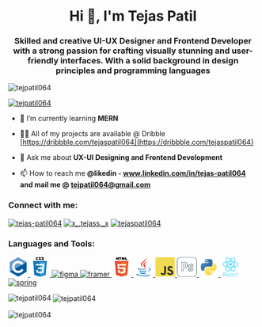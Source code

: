 <h1 align="center">Hi 👋, I'm Tejas Patil</h1>
<h3 align="center">Skilled and creative UI-UX Designer and Frontend Developer with a strong passion for crafting visually stunning and user-friendly interfaces. With a solid background in design principles and programming languages</h3>

<p align="left"> <img src="https://komarev.com/ghpvc/?username=tejpatil064&label=Profile%20views&color=0e75b6&style=flat" alt="tejpatil064" /> </p>

<p align="left"> <a href="https://github.com/ryo-ma/github-profile-trophy"><img src="https://github-profile-trophy.vercel.app/?username=tejpatil064" alt="tejpatil064" /></a> </p>

- 🌱 I’m currently learning **MERN**

- 👨‍💻 All of my projects are available @ Dribble [https://dribbble.com/tejaspatil064](https://dribbble.com/tejaspatil064)

- 💬 Ask me about **UX-UI Designing and Frontend Development**

- 📫 How to reach me **@likedin - www.linkedin.com/in/tejas-patil064 and mail me @ tejpatil064@gmail.com**

<h3 align="left">Connect with me:</h3>
<p align="left">
<a href="https://linkedin.com/in/tejas-patil064" target="blank"><img align="center" src="https://raw.githubusercontent.com/rahuldkjain/github-profile-readme-generator/master/src/images/icons/Social/linked-in-alt.svg" alt="tejas-patil064" height="30" width="40" /></a>
<a href="https://instagram.com/x_.tejass._x" target="blank"><img align="center" src="https://raw.githubusercontent.com/rahuldkjain/github-profile-readme-generator/master/src/images/icons/Social/instagram.svg" alt="x_.tejass._x" height="30" width="40" /></a>
<a href="https://dribbble.com/tejaspatil064" target="blank"><img align="center" src="https://raw.githubusercontent.com/rahuldkjain/github-profile-readme-generator/master/src/images/icons/Social/dribbble.svg" alt="tejaspatil064" height="30" width="40" /></a>
</p>

<h3 align="left">Languages and Tools:</h3>
<p align="left"> <a href="https://www.cprogramming.com/" target="_blank" rel="noreferrer"> <img src="https://raw.githubusercontent.com/devicons/devicon/master/icons/c/c-original.svg" alt="c" width="40" height="40"/> </a> <a href="https://www.w3schools.com/css/" target="_blank" rel="noreferrer"> <img src="https://raw.githubusercontent.com/devicons/devicon/master/icons/css3/css3-original-wordmark.svg" alt="css3" width="40" height="40"/> </a> <a href="https://www.figma.com/" target="_blank" rel="noreferrer"> <img src="https://www.vectorlogo.zone/logos/figma/figma-icon.svg" alt="figma" width="40" height="40"/> </a> <a href="https://www.framer.com/" target="_blank" rel="noreferrer"> <img src="https://www.vectorlogo.zone/logos/framer/framer-icon.svg" alt="framer" width="40" height="40"/> </a> <a href="https://www.w3.org/html/" target="_blank" rel="noreferrer"> <img src="https://raw.githubusercontent.com/devicons/devicon/master/icons/html5/html5-original-wordmark.svg" alt="html5" width="40" height="40"/> </a> <a href="https://www.java.com" target="_blank" rel="noreferrer"> <img src="https://raw.githubusercontent.com/devicons/devicon/master/icons/java/java-original.svg" alt="java" width="40" height="40"/> </a> <a href="https://developer.mozilla.org/en-US/docs/Web/JavaScript" target="_blank" rel="noreferrer"> <img src="https://raw.githubusercontent.com/devicons/devicon/master/icons/javascript/javascript-original.svg" alt="javascript" width="40" height="40"/> </a> <a href="https://www.photoshop.com/en" target="_blank" rel="noreferrer"> <img src="https://raw.githubusercontent.com/devicons/devicon/master/icons/photoshop/photoshop-line.svg" alt="photoshop" width="40" height="40"/> </a> <a href="https://www.python.org" target="_blank" rel="noreferrer"> <img src="https://raw.githubusercontent.com/devicons/devicon/master/icons/python/python-original.svg" alt="python" width="40" height="40"/> </a> <a href="https://reactjs.org/" target="_blank" rel="noreferrer"> <img src="https://raw.githubusercontent.com/devicons/devicon/master/icons/react/react-original-wordmark.svg" alt="react" width="40" height="40"/> </a> <a href="https://spring.io/" target="_blank" rel="noreferrer"> <img src="https://www.vectorlogo.zone/logos/springio/springio-icon.svg" alt="spring" width="40" height="40"/> </a> </p>

<p><img align="left" src="https://github-readme-stats.vercel.app/api/top-langs?username=tejpatil064&show_icons=true&locale=en&layout=compact" alt="tejpatil064" /></p>

<p>&nbsp;<img align="center" src="https://github-readme-stats.vercel.app/api?username=tejpatil064&show_icons=true&locale=en" alt="tejpatil064" /></p>

<p><img align="center" src="https://github-readme-streak-stats.herokuapp.com/?user=tejpatil064&" alt="tejpatil064" /></p>
